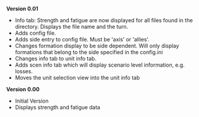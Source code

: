 **Version 0.01**
* Info tab: Strength and fatigue are now displayed for all files found in the directory. Displays the file name and the turn.
* Adds config file.
* Adds side entry to config file. Must be 'axis' or 'allies'.
* Changes formation display to be side dependent. Will only display formations that belong to the side specified in the config.ini
* Changes info tab to unit info tab.
* Adds scen info tab which will display scenario level information, e.g. losses.
* Moves the unit selection view into the unit info tab

**Version 0.00**
* Initial Version
* Displays strength and fatigue data